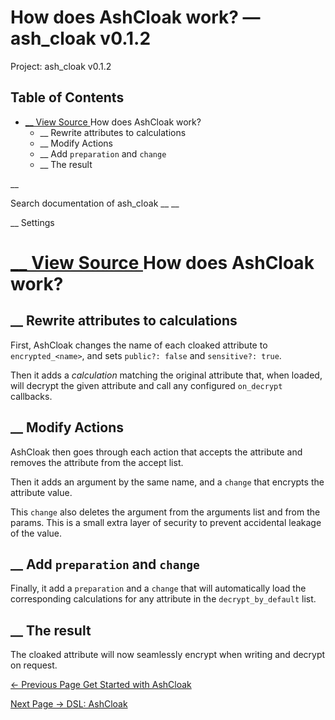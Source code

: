 # How does AshCloak work? — ash_cloak v0.1.2

Project: ash_cloak v0.1.2

## Table of Contents

- [ __ View Source ](external_link) How does AshCloak work?
  - __ Rewrite attributes to calculations
  - __ Modify Actions
  - __ Add `preparation` and `change`
  - __ The result

__

Search documentation of ash_cloak __ __

__ Settings

#  [ __ View Source ](external_link) How does AshCloak work?

##  __ Rewrite attributes to calculations

First, AshCloak changes the name of each cloaked attribute to `encrypted_<name>`, and sets `public?: false` and `sensitive?: true`.

Then it adds a _calculation_ matching the original attribute that, when loaded, will decrypt the given attribute and call any configured `on_decrypt` callbacks.

##  __ Modify Actions

AshCloak then goes through each action that accepts the attribute and removes the attribute from the accept list.

Then it adds an argument by the same name, and a `change` that encrypts the attribute value.

This `change` also deletes the argument from the arguments list and from the params. This is a small extra layer of security to prevent accidental leakage of the value.

##  __ Add `preparation` and `change`

Finally, it add a `preparation` and a `change` that will automatically load the corresponding calculations for any attribute in the `decrypt_by_default` list.

##  __ The result

The cloaked attribute will now seamlessly encrypt when writing and decrypt on request.

[ ← Previous Page  Get Started with AshCloak  ](external_link)

[ Next Page →  DSL: AshCloak  ](external_link)
